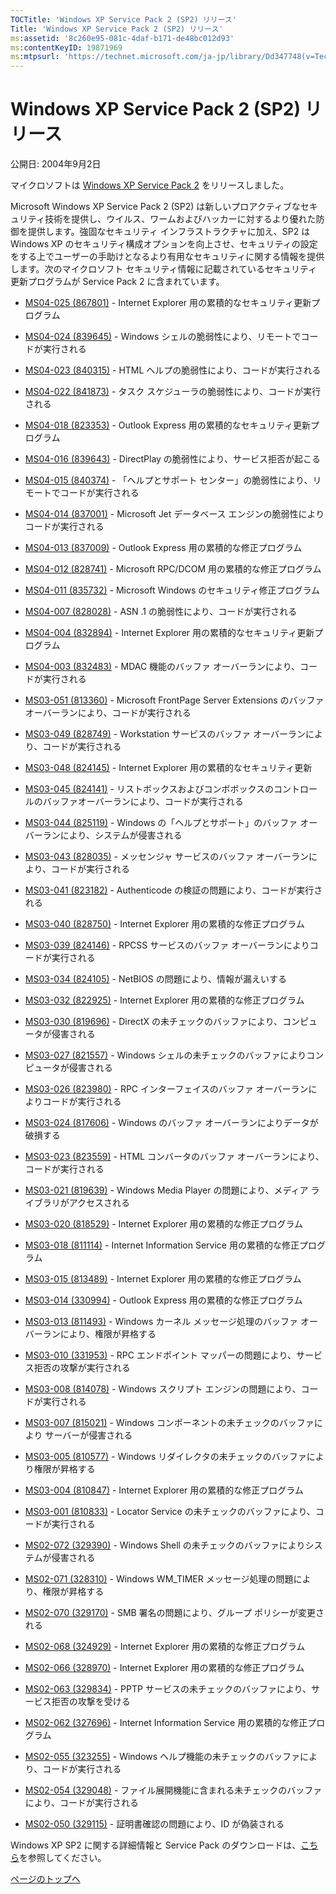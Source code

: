 ```yaml
---
TOCTitle: 'Windows XP Service Pack 2 (SP2) リリース'
Title: 'Windows XP Service Pack 2 (SP2) リリース'
ms:assetid: '8c260e95-081c-4daf-b171-de48bc012d93'
ms:contentKeyID: 19871969
ms:mtpsurl: 'https://technet.microsoft.com/ja-jp/library/Dd347748(v=TechNet.10)'
---
```


Windows XP Service Pack 2 (SP2) リリース
========================================

公開日: 2004年9月2日

マイクロソフトは [Windows XP Service Pack 2](http://www.microsoft.com/japan/technet/prodtechnol/winxppro/maintain/winxpsp2.mspx) をリリースしました。

Microsoft Windows XP Service Pack 2 (SP2) は新しいプロアクティブなセキュリティ技術を提供し、ウイルス、ワームおよびハッカーに対するより優れた防御を提供します。強固なセキュリティ インフラストラクチャに加え、SP2 は Windows XP のセキュリティ構成オプションを向上させ、セキュリティの設定をする上でユーザーの手助けとなるより有用なセキュリティに関する情報を提供します。次のマイクロソフト セキュリティ情報に記載されているセキュリティ更新プログラムが Service Pack 2 に含まれています。

-   [MS04-025 (867801)](http://www.microsoft.com/japan/technet/security/bulletin/ms04-025.mspx) - Internet Explorer 用の累積的なセキュリティ更新プログラム

-   [MS04-024 (839645)](http://www.microsoft.com/japan/technet/security/bulletin/ms04-024.mspx) - Windows シェルの脆弱性により、リモートでコードが実行される

-   [MS04-023 (840315)](http://www.microsoft.com/japan/technet/security/bulletin/ms04-023.mspx) - HTML ヘルプの脆弱性により、コードが実行される

-   [MS04-022 (841873)](http://www.microsoft.com/japan/technet/security/bulletin/ms04-022.mspx) - タスク スケジューラの脆弱性により、コードが実行される

-   [MS04-018 (823353)](http://www.microsoft.com/japan/technet/security/bulletin/ms04-018.mspx) - Outlook Express 用の累積的なセキュリティ更新プログラム

-   [MS04-016 (839643)](http://www.microsoft.com/japan/technet/security/bulletin/ms04-016.mspx) - DirectPlay の脆弱性により、サービス拒否が起こる

-   [MS04-015 (840374)](http://www.microsoft.com/japan/technet/security/bulletin/ms04-015.mspx) - 「ヘルプとサポート センター」の脆弱性により、リモートでコードが実行される

-   [MS04-014 (837001)](http://www.microsoft.com/japan/technet/security/bulletin/ms04-014.mspx) - Microsoft Jet データベース エンジンの脆弱性によりコードが実行される

-   [MS04-013 (837009)](http://www.microsoft.com/japan/technet/security/bulletin/ms04-013.mspx) - Outlook Express 用の累積的な修正プログラム

-   [MS04-012 (828741)](http://www.microsoft.com/japan/technet/security/bulletin/ms04-012.mspx) - Microsoft RPC/DCOM 用の累積的な修正プログラム

-   [MS04-011 (835732)](http://www.microsoft.com/japan/technet/security/bulletin/ms04-011.mspx) - Microsoft Windows のセキュリティ修正プログラム

-   [MS04-007 (828028)](http://www.microsoft.com/japan/technet/security/bulletin/ms04-007.mspx) - ASN .1 の脆弱性により、コードが実行される

-   [MS04-004 (832894)](http://www.microsoft.com/japan/technet/security/bulletin/ms04-004.mspx) - Internet Explorer 用の累積的なセキュリティ更新プログラム

-   [MS04-003 (832483)](http://www.microsoft.com/japan/technet/security/bulletin/ms04-003.mspx) - MDAC 機能のバッファ オーバーランにより、コードが実行される

-   [MS03-051 (813360)](http://www.microsoft.com/japan/technet/security/bulletin/ms03-051.mspx) - Microsoft FrontPage Server Extensions のバッファ オーバーランにより、コードが実行される

-   [MS03-049 (828749)](http://www.microsoft.com/japan/technet/security/bulletin/ms03-049.mspx) - Workstation サービスのバッファ オーバーランにより、コードが実行される

-   [MS03-048 (824145)](http://www.microsoft.com/japan/technet/security/bulletin/ms03-048.mspx) - Internet Explorer 用の累積的なセキュリティ更新

-   [MS03-045 (824141)](http://www.microsoft.com/japan/technet/security/bulletin/ms03-045.mspx) - リストボックスおよびコンボボックスのコントロールのバッファオーバーランにより、コードが実行される

-   [MS03-044 (825119)](http://www.microsoft.com/japan/technet/security/bulletin/ms03-044.mspx) - Windows の「ヘルプとサポート」のバッファ オーバーランにより、システムが侵害される

-   [MS03-043 (828035)](http://www.microsoft.com/japan/technet/security/bulletin/ms03-043.mspx) - メッセンジャ サービスのバッファ オーバーランにより、コードが実行される

-   [MS03-041 (823182)](http://www.microsoft.com/japan/technet/security/bulletin/ms03-041.mspx) - Authenticode の検証の問題により、コードが実行される

-   [MS03-040 (828750)](http://www.microsoft.com/japan/technet/security/bulletin/ms03-040.mspx) - Internet Explorer 用の累積的な修正プログラム

-   [MS03-039 (824146)](http://www.microsoft.com/japan/technet/security/bulletin/ms03-039.mspx) - RPCSS サービスのバッファ オーバーランによりコードが実行される

-   [MS03-034 (824105)](http://www.microsoft.com/japan/technet/security/bulletin/ms03-034.mspx) - NetBIOS の問題により、情報が漏えいする

-   [MS03-032 (822925)](http://www.microsoft.com/japan/technet/security/bulletin/ms03-032.mspx) - Internet Explorer 用の累積的な修正プログラム

-   [MS03-030 (819696)](http://www.microsoft.com/japan/technet/security/bulletin/ms03-030.mspx) - DirectX の未チェックのバッファにより、コンピュータが侵害される

-   [MS03-027 (821557)](http://www.microsoft.com/japan/technet/security/bulletin/ms03-027.mspx) - Windows シェルの未チェックのバッファによりコンピュータが侵害される

-   [MS03-026 (823980)](http://www.microsoft.com/japan/technet/security/bulletin/ms03-026.mspx) - RPC インターフェイスのバッファ オーバーランによりコードが実行される

-   [MS03-024 (817606)](http://www.microsoft.com/japan/technet/security/bulletin/ms03-024.mspx) - Windows のバッファ オーバーランによりデータが破損する

-   [MS03-023 (823559)](http://www.microsoft.com/japan/technet/security/bulletin/ms03-023.mspx) - HTML コンバータのバッファ オーバーランにより、コードが実行される

-   [MS03-021 (819639)](http://www.microsoft.com/japan/technet/security/bulletin/ms03-021.mspx) - Windows Media Player の問題により、メディア ライブラリがアクセスされる

-   [MS03-020 (818529)](http://www.microsoft.com/japan/technet/security/bulletin/ms03-020.mspx) - Internet Explorer 用の累積的な修正プログラム

-   [MS03-018 (811114)](http://www.microsoft.com/japan/technet/security/bulletin/ms03-018.mspx) - Internet Information Service 用の累積的な修正プログラム

-   [MS03-015 (813489)](http://www.microsoft.com/japan/technet/security/bulletin/ms03-015.mspx) - Internet Explorer 用の累積的な修正プログラム

-   [MS03-014 (330994)](http://www.microsoft.com/japan/technet/security/bulletin/ms03-014.mspx) - Outlook Express 用の累積的な修正プログラム

-   [MS03-013 (811493)](http://www.microsoft.com/japan/technet/security/bulletin/ms03-013.mspx) - Windows カーネル メッセージ処理のバッファ オーバーランにより、権限が昇格する

-   [MS03-010 (331953)](http://www.microsoft.com/japan/technet/security/bulletin/ms03-010.mspx) - RPC エンドポイント マッパーの問題により、サービス拒否の攻撃が実行される

-   [MS03-008 (814078)](http://www.microsoft.com/japan/technet/security/bulletin/ms03-008.mspx) - Windows スクリプト エンジンの問題により、コードが実行される

-   [MS03-007 (815021)](http://www.microsoft.com/japan/technet/security/bulletin/ms03-007.mspx) - Windows コンポーネントの未チェックのバッファにより サーバーが侵害される

-   [MS03-005 (810577)](http://www.microsoft.com/japan/technet/security/bulletin/ms03-005.mspx) - Windows リダイレクタの未チェックのバッファにより権限が昇格する

-   [MS03-004 (810847)](http://www.microsoft.com/japan/technet/security/bulletin/ms03-004.mspx) - Internet Explorer 用の累積的な修正プログラム

-   [MS03-001 (810833)](http://www.microsoft.com/japan/technet/security/bulletin/ms03-001.mspx) - Locator Service の未チェックのバッファにより、コードが実行される

-   [MS02-072 (329390)](http://www.microsoft.com/japan/technet/security/bulletin/ms02-072.mspx) - Windows Shell の未チェックのバッファによりシステムが侵害される

-   [MS02-071 (328310)](http://www.microsoft.com/japan/technet/security/bulletin/ms02-071.mspx) - Windows WM\_TIMER メッセージ処理の問題により、権限が昇格する

-   [MS02-070 (329170)](http://www.microsoft.com/japan/technet/security/bulletin/ms02-070.mspx) - SMB 署名の問題により、グループ ポリシーが変更される

-   [MS02-068 (324929)](http://www.microsoft.com/japan/technet/security/bulletin/ms02-068.mspx) - Internet Explorer 用の累積的な修正プログラム

-   [MS02-066 (328970)](http://www.microsoft.com/japan/technet/security/bulletin/ms02-066.mspx) - Internet Explorer 用の累積的な修正プログラム

-   [MS02-063 (329834)](http://www.microsoft.com/japan/technet/security/bulletin/ms02-063.mspx) - PPTP サービスの未チェックのバッファにより、サービス拒否の攻撃を受ける

-   [MS02-062 (327696)](http://www.microsoft.com/japan/technet/security/bulletin/ms02-062.mspx) - Internet Information Service 用の累積的な修正プログラム

-   [MS02-055 (323255)](http://www.microsoft.com/japan/technet/security/bulletin/ms02-055.mspx) - Windows ヘルプ機能の未チェックのバッファにより、コードが実行される

-   [MS02-054 (329048)](http://www.microsoft.com/japan/technet/security/bulletin/ms02-054.mspx) - ファイル展開機能に含まれる未チェックのバッファにより、コードが実行される

-   [MS02-050 (329115)](http://www.microsoft.com/japan/technet/security/bulletin/ms02-050.mspx) - 証明書確認の問題により、ID が偽装される

Windows XP SP2 に関する詳細情報と Service Pack のダウンロードは、[こちら](http://www.microsoft.com/japan/technet/prodtechnol/winxppro/maintain/winxpsp2.mspx)を参照してください。

[](#mainsection)[ページのトップへ](#mainsection)
